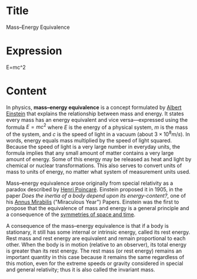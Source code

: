 # Title
Mass–Energy Equivalence

# Expression
E=mc^2

# Content
In physics, **mass–energy equivalence** is a concept formulated by [Albert Einstein][1] that explains the relationship between mass and energy. It states every mass has an energy equivalent and vice versa—expressed using the formula $E = mc^2$ where $E$ is the energy of a physical system, $m$ is the mass of the system, and $c$ is the speed of light in a vacuum (about $3\times 10^8 m/s$). In words, energy equals mass multiplied by the speed of light squared. Because the speed of light is a very large number in everyday units, the formula implies that any small amount of matter contains a very large amount of energy. Some of this energy may be released as heat and light by chemical or nuclear transformations. This also serves to convert units of mass to units of energy, no matter what system of measurement units used.

Mass–energy equivalence arose originally from special relativity as a paradox described by [Henri Poincaré][2]. Einstein proposed it in 1905, in the paper _Does the inertia of a body depend upon its energy-content?_, one of his [Annus Mirabilis][3] ("Miraculous Year") Papers. Einstein was the first to propose that the equivalence of mass and energy is a general principle and a consequence of the [symmetries of space and time][4].

A consequence of the mass–energy equivalence is that if a body is stationary, it still has some internal or intrinsic energy, called its rest energy. Rest mass and rest energy are equivalent and remain proportional to each other. When the body is in motion (relative to an observer), its total energy is greater than its rest energy. The rest mass (or rest energy) remains an important quantity in this case because it remains the same regardless of this motion, even for the extreme speeds or gravity considered in special and general relativity; thus it is also called the invariant mass.

[1]: https://en.wikipedia.org/wiki/Albert_Einstein
[2]: https://en.wikipedia.org/wiki/Henri_Poincar%C3%A9
[3]: https://en.wikipedia.org/wiki/Annus_Mirabilis_Papers
[4]: https://en.wikipedia.org/wiki/Spacetime_symmetries
